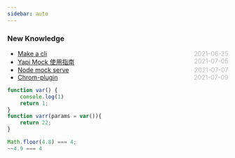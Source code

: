 ```yaml
---
sidebar: auto
---
```


### New Knowledge
* [Make a cli](./make-self-cli)  <span style="color:#bbb; float:right">2021-06-25</span>
* [Yapi Mock 使用指南](./node-mock-serve)  <span style="color:#bbb; float:right">2021-07-05</span>
* [Node mock serve](./node-mock-serve)  <span style="color:#bbb; float:right">2021-07-07</span>
* [Chrom-plugin](./chrome-plugin)  <span style="color:#bbb; float:right">2021-07-09</span>
<!-- * [Charles 使用指南](./node-mock-serve)  <span style="color:#bbb; float:right">2021-07-02</span> -->
``` javascript
function var() {
    console.log(1)
    return 1;
}
function varr(params = var()){
    return 22;
}
```

``` javascript
Math.floor(4.8) === 4;
~~4.9 === 4
```